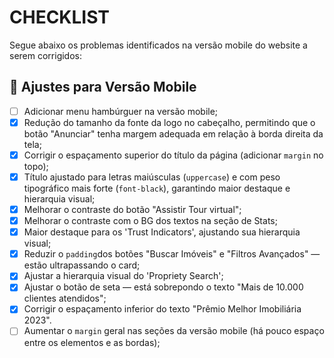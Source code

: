 # CHECKLIST

Segue abaixo os problemas identificados na versão mobile do website a serem corrigidos:

## 📱 Ajustes para Versão Mobile

- [ ] Adicionar menu hambúrguer na versão mobile;
- [x] Redução do tamanho da fonte da logo no cabeçalho, permitindo que o botão "Anunciar" tenha margem adequada em relação à borda direita da tela;
- [x] Corrigir o espaçamento superior do título da página (adicionar `margin` no topo);
- [x] Título ajustado para letras maiúsculas (`uppercase`) e com peso tipográfico mais forte (`font-black`), garantindo maior destaque e hierarquia visual;
- [x] Melhorar o contraste do botão "Assistir Tour virtual";
- [x] Melhorar o contraste com o BG dos textos na seção de Stats;
- [x] Maior destaque para os 'Trust Indicators', ajustando sua hierarquia visual;
- [x] Reduzir o `padding`dos botões "Buscar Imóveis" e "Filtros Avançados" — estão ultrapassando o card;
- [x] Ajustar a hierarquia visual do 'Propriety Search';
- [x] Ajustar o botão de seta — está sobrepondo o texto "Mais de 10.000 clientes atendidos";
- [x] Corrigir o espaçamento inferior do texto "Prêmio Melhor Imobiliária 2023".
- [ ] Aumentar o `margin` geral nas seções da versão mobile (há pouco espaço entre os elementos e as bordas);
